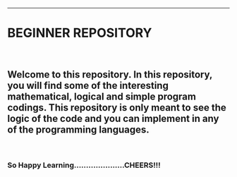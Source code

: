 <hr>
<h1>BEGINNER REPOSITORY</h1>
&nbsp;
<p><h2>Welcome to this repository. In this repository, you will find some of the interesting mathematical, logical and simple program codings. This repository
is only meant to see the logic of the code and you can implement in any of the programming languages.</h2></p>
&nbsp;
&nbsp;
&nbsp;
<p><h3>So Happy Learning.....................CHEERS!!!</h3><p>
